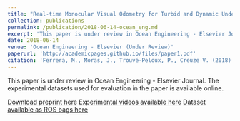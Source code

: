 ```yaml
---
title: "Real-time Monocular Visual Odometry for Turbid and Dynamic Underwater Environments"
collection: publications
permalink: /publication/2018-06-14-ocean_eng.md
excerpt: 'This paper is under review in Ocean Engineering - Elsevier Journal.  The experimental datasets used for evaluation in the paper is available online.'
date: 2018-06-14
venue: 'Ocean Engineering - Elsevier (Under Review)'
paperurl: 'http://academicpages.github.io/files/paper1.pdf'
citation: 'Ferrera, M., Moras, J., Trouvé-Peloux, P., Creuze V. (2018). &quot;Real-time Monocular Visual Odometry for Turbid and Dynamic Underwater Environments.&quot; <i>Currently under review for the Elsevier journal - Ocean Engineering 〈hal-01815093〉</i>.'
---
```


This paper is under review in Ocean Engineering - Elsevier Journal.  The experimental datasets used for evaluation in the paper is available online.

[Download preprint here](http://academicpages.github.io/files/paper1.pdf)
[Experimental videos available here](https://www.youtube.com/channel/UCFsvlI143Evf2F2sF5Hbxuw/playlists)
[Dataset available as ROS bags here](https://seafile.lirmm.fr/d/aa84057dc29a4af8ae4a/)
